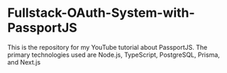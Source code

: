 # Fullstack-OAuth-System-with-PassportJS
This is the repository for my YouTube tutorial about PassportJS. The primary technologies used are Node.js, TypeScript, PostgreSQL, Prisma, and Next.js
